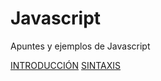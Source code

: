 # Javascript
Apuntes y ejemplos de Javascript

[INTRODUCCIÓN](01.INTRODUCCION.md)
[SINTAXIS](02.SINTAXIS.md)

